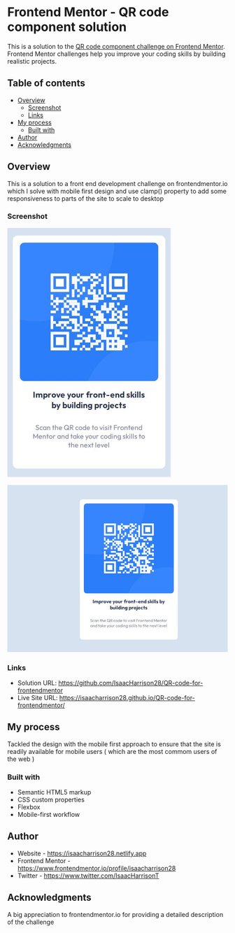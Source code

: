# Frontend Mentor - QR code component solution

This is a solution to the [QR code component challenge on Frontend Mentor](https://www.frontendmentor.io/challenges/qr-code-component-iux_sIO_H). Frontend Mentor challenges help you improve your coding skills by building realistic projects. 

## Table of contents

- [Overview](#overview)
  - [Screenshot](#screenshot)
  - [Links](#links)
- [My process](#my-process)
  - [Built with](#built-with)
- [Author](#author)
- [Acknowledgments](#acknowledgments)

## Overview
This is a solution to a front end development challenge on frontendmentor.io which I solve with mobile first design and use clamp() property to add some responsiveness to parts of the site to scale to desktop


### Screenshot

![mobile view](images/mobile-view.JPG)

![Desktop-view](images/desktop-view.JPG)

### Links

- Solution URL: https://github.com/IsaacHarrison28/QR-code-for-frontendmentor
- Live Site URL: https://isaacharrison28.github.io/QR-code-for-frontendmentor/

## My process
Tackled the design with the mobile first approach to ensure that the site is readily available for mobile users ( which are the most commom users of the web )

### Built with

- Semantic HTML5 markup
- CSS custom properties
- Flexbox
- Mobile-first workflow

## Author

- Website - https://isaacharrison28.netlify.app
- Frontend Mentor - https://www.frontendmentor.io/profile/isaacharrison28
- Twitter - https://www.twitter.com/IsaacHarrisonT


## Acknowledgments

A big appreciation to frontendmentor.io for providing a detailed description of the challenge


